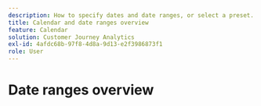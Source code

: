 ```yaml
---
description: How to specify dates and date ranges, or select a preset.
title: Calendar and date ranges overview
feature: Calendar
solution: Customer Journey Analytics
exl-id: 4afdc68b-97f8-4d8a-9d13-e2f3986873f1
role: User
---
```

# Date ranges overview

<!--

In a Workspace project, you typically use the [calendar in a panel](/help/analysis-workspace/c-panels/panels.md#calendar) to specify the date range for the visualizations in that panel.

Date range components enable you to override the calendar settings for the panel.

+++ Video illustrating use of calendar and date ranges

>[!VIDEO](https://video.tv.adobe.com/v/24136?format=jpeg)

{{videoaa}}

+++



Using the calendar, you can specify dates and date ranges, or select a preset. Date ranges are components you can use in Workspace projects. Using date ranges you can see data trended over time or see when events happen the most. Date ranges are color coded in purple. Custom date ranges allow you to customize the dates you see in Workspace projects. 

In your Workspace projects, date ranges
Calendar selections apply initially and mainly at the panel level, but you have the option to apply them to all panels. See 

![Calendar showing October 2022 and November 2022 with November 1 through 30 selected.](assets/aw_calendar2.png){width="60%"}

The first click on a calendar starts a date range selection. The second click completes a date range selection, which becomes highlighted. If the `Shift` key is held down (or right-click is used), it appends to the currently selected range.

You can also drag dates (and time dimensions) into a Workspace project. You can select specific days, weeks, months, years, or a rolling date.



| Setting | Description |
| --- | --- |
| Selected Days | Selected days/weeks/months/years |
| Use rolling dates | Rolling dates allow you to generate a dynamic report that looks forward or backward for a set period of time based on when you ran the report. For example, if you want to report on all Orders placed "Last Month" (based on the Created Date field) and ran that report in December, you'd see orders placed in November. If you ran that same report in January, you'd see orders placed in December.<ul><li>**[!UICONTROL Date Preview]**: Indicates what time period the rolling calendar encompasses.</li><li>**[!UICONTROL Start]**: You can choose among current day, current week, current month, current quarter, current year.</li><li>**[!UICONTROL End]**: You can choose among current day, current week, current month, current quarter, current year.</li></ul>For an example, go [here](/help/components/date-ranges/custom-date-ranges.md). |
| Date Range | Lets you pick a preset date range. Last 30 days is the default. **[!UICONTROL This week/month/quarter/year (excluding today)]** lets you choose from date ranges that do not include partial-day data from today. |
| Apply to All Panels | Lets you not only change the selected date range for the current panel, but also for all other panels within the project. |
| Apply | Applies the date range to this panel only. |

## About relative panel date ranges {#relative-panel-dates}

If you're working in Workspace, you can make the date range components relative to the panel calendar. Three common use cases where you'll see relative panel dates take effect are Combo charts, Key metrics summary, and Freeform table date ranges.

To use relative panel date ranges

1. Select the **Workspace** tab.
1. Select **Blank project**.
1. Add dimensions, metrics, and filters from the left panel. 
1. Click the panel date range field to toggle the relative panel date range setting.
1. Select **Make date range components relative to panel calendar**.
    * Select the option to make the date range components relative to the panel calendar.
        If relative dates are selected, then rolling dates will be based on the start date of the panel calendar and not today's date.
    * If this option isn't selected, then rolling dates will be based on today's date.

    ![Calendar with Make date range components relative to panel calendar selected](assets/relative-date-selected.png){width="60%"} 

1. Click **Apply**.
    The relative dates are shown in the upper-right.

    ![Freeform table with relative dates highlighted and showing Last month highlighted. ](assets/relative-date-range1.png)

## Guidelines for relative panel date ranges {#guidelines}

Keep in mind the following guidelines when using relative panel date ranges.

### Formulas and relative date ranges {#formula-relative-dates}

If you have relative dates selected, all date formulas will use the panel's start date as the starting point.

### Custom calendars and relative date ranges {#custom-calendar-formulas}

When you use a week-based custom calendar and you add months or years, the formula calculates the offset of the day in the given period. The actual date may be different because of the offset. The formula chooses the day landing in the same place in the custom calendar. For example, the third Friday of the third week in a custom calendar.

### About filters that use rolling dates and relative panel date ranges {#segments-relative-dates}

If you build a filter or use a filter with a rolling date, for example, the Last 7 Days or the Last 2 Weeks, and you click on the filter preview, it will start the rolling date from *Today* instead of the panel start date. As a result the preview for the filter will not match when you actually use the filter in the table. The preview is impacted, not the filter itself. 

## Guidelines for panel date ranges and previews {#guidelines-panel-dates}

* Starting with the February release, component and data previews will be based on the panel date range and not the last 90 days. 
* All components listed in the left panel will be available based on the panel date range. 
* All date previews in the filter and calculated metric builders will be based on the panel date range (unless accessed from the component managers, which do not have an associated panel, they will still be based on the last 90 days). 
* Any data previews will display data or components based on the panel date range.

-->